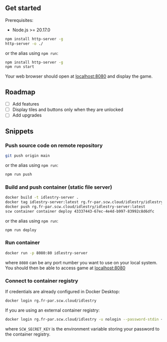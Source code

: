  
## Get started

Prerequisites:
- Node.js >= 20.17.0

```bash
npm install http-server -g
http-server -o ./
```

or the alias using `npm run`:

```bash
npm install http-server -g
npm run start
```

Your web browser should open at [localhost:8080](http://localhost:8080) and display the game.

## Roadmap

- [ ] Add features
- [ ] Display tiles and buttons only when they are unlocked
- [ ] Add upgrades

## Snippets

### Push source code on remote repository

```bash
git push origin main
```

or the alias using `npm run`:

```bash
npm run push
```

### Build and push container (static file server)

```bash
docker build -t idlestry-server .
docker tag idlestry-server:latest rg.fr-par.scw.cloud/idlestry/idlestry-server:latest
docker push rg.fr-par.scw.cloud/idlestry/idlestry-server:latest
scw container container deploy 43337443-67ec-4e4d-b997-83992c8d6dfc
```

or the alias using `npm run`:

```bash
npm run deploy
```

### Run container

```bash
docker run -p 8080:80 idlestry-server
```

where `8080` can be any port number you want to use on your local system. You should then be able to access game at [localhost:8080](http://localhost:8080)

### Connect to container registry

If credentials are already configured in Docker Desktop:
```bash
docker login rg.fr-par.scw.cloud/idlestry
```

If you are using an external container registry:
```bash
docker login rg.fr-par.scw.cloud/idlestry -u nologin --password-stdin <<< "$SCW_SECRET_KEY"
```
where `SCW_SECRET_KEY` is the environment variable storing your password to the container registry.